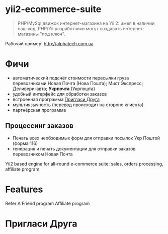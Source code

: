 # yii2-ecommerce-suite

> PHP/MySql движок интернет-магазина на Yii 2: имея в наличии наш код, PHP/Yii разработчики могут создавать интернет-магазины "под ключ". 

Рабочий пример: http://alphatech.com.ua 

# Фичи

* автоматический подсчёт стоимости пересылки груза перевозчиками Новая Почта (Нова Пошта); Мист Экспресс; Деливери-авто; **Укрпочта** (Укрпошта)
* удобный интерфейс для обработки заказов
* встроенная программа [Пригласи Друга](#Пригласи-Друга)
* мультиязычность (перевод происходит на стороне клиента)
* партнёрская программа 


## Процессинг заказов

* Печать всех необзодимых форм для отправки посылок Укр Поштой (форма 116)
* генерация и печать документации для отправки заказов перевозчиком Новая Почта

Yii2 based engine for all-round e-commerce suite: sales, orders processing, affiliate program.


# Features

Refer A Friend program
Affiliate program


# Пригласи Друга


